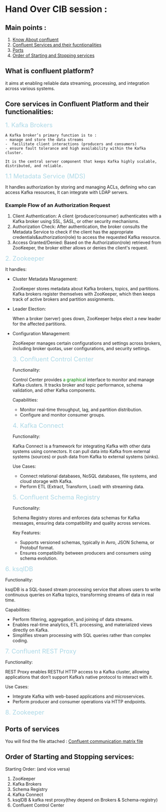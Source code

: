 # Hand Over CIB session :

## Main points :
1. [Know About confluent](#What-is-confluent-platform)
2. [Confluent Services and their fucntionalities](#core-services-in-confluent-platform-and-their-functionalities)
3. [Ports](#ports-of-services)
4. [Order of Starting and Stopping services](#order-of-starting-and-stopping-services)


## What is confluent platform?
  it aims at enabling reliable data streaming, processing, and integration across various systems.


  ## Core services in Confluent Platform and their functionalities:

<span style="color:lightblue; font-size:20px;">1. Kafka Brokers </span>

    A Kafka broker’s primary function is to : 
    - manage and store the data streams
    -  facilitate client interactions (producers and consumers)
    - ensure fault tolerance and high availability within the Kafka cluster.

    It is the central server component that keeps Kafka highly scalable, distributed, and reliable.

<span style="color:lightblue; font-size:20px;">1.1 Metadata Service (MDS) </span>

  It handles authorization by storing and managing ACLs, defining who can access Kafka resources, It can integrate with LDAP servers.

 ### Example Flow of an Authorization Request
1. Client Authentication:
 A client (producer/consumer) authenticates with a Kafka broker using SSL, SASL, or other security mechanisms.
2. Authorization Check: After authentication, the broker consults the Metadata Service to check if the client has the appropriate credentials&authorization(role) to access the requested Kafka resource.
3. Access Granted/Denied: Based on the Authorization(role) retrieved from ZooKeeper, the broker either allows or denies the client's request.

<span style="color:lightblue; font-size:20px;">2. Zookeeper

</span>
It handles:

- Cluster Metadata Management:

   ZooKeeper stores metadata about Kafka brokers, topics, and partitions. Kafka brokers register themselves with ZooKeeper, which then keeps track of active brokers and partition assignments.
- Leader Election:

  When a broker (server) goes down, ZooKeeper helps elect a new leader for the affected partitions.
- Configuration Management:

  ZooKeeper manages certain configurations and settings across brokers, including broker quotas, user configurations, and security settings.

   <span style="color:lightblue; font-size:20px;">3. Confluent Control Center</span>

   Functionality:
   
    Control Center provides   <span style="color:green;"> a graphical </span>
 interface to monitor and manage Kafka clusters. It tracks broker and topic performance, schema validation, and other Kafka components.

   Capabilities:
   - Monitor real-time throughput, lag, and partition distribution.
   - Configure and monitor consumer groups. 

   <span style="color:lightblue; font-size:20px;">4. Kafka Connect</span>

   Functionality:
   
    Kafka Connect is a framework for integrating Kafka with other data systems using connectors. It can pull data into Kafka from external systems (sources) or push data from Kafka to external systems (sinks).

   Use Cases:
  - Connect relational databases, NoSQL databases, file systems, and cloud storage with Kafka.
  - Perform ETL (Extract, Transform, Load) with streaming data.

  <span style="color:lightblue; font-size:20px;">5. Confluent Schema Registry</span>

   Functionality:
   
   Schema Registry stores and enforces data schemas for Kafka messages, ensuring data compatibility and quality across services.

   Key Features: 
  - Supports versioned schemas, typically in Avro, JSON Schema, or Protobuf format.
  - Ensures compatibility between producers and consumers using schema evolution.

  
 <span style="color:lightblue; font-size:20px;"> 6. ksqlDB
</span>

Functionality:

 ksqlDB is a SQL-based stream processing service that allows users to write continuous queries on Kafka topics, transforming streams of data in real time.

Capabilities:
- Perform filtering, aggregation, and joining of data streams.
- Enables real-time analytics, ETL processing, and materialized views directly on Kafka.
- Simplifies stream processing with SQL queries rather than complex coding.

 <span style="color:lightblue; font-size:20px;">7. Confluent REST Proxy

</span>

Functionality:

 REST Proxy enables RESTful HTTP access to a Kafka cluster, allowing applications that don’t support Kafka’s native protocol to interact with it.

Use Cases:

- Integrate Kafka with web-based applications and microservices.
- Perform producer and consumer operations via HTTP endpoints.

<span style="color:lightblue; font-size:20px;">8. Zookeeper

</span>


## Ports of services

You will find the file attached : 
[Confluent communication matrix file](./CommunicationMatrix.xlsx)

## Order of Starting and Stopping services:

Starting Order: (and vice versa)
1. ZooKeeper
2. Kafka Brokers
3. Schema Registry
4. Kafka Connect
5. ksqlDB & kafka rest proxy(they depend on Brokers & Schema-registry)
6. Confluent Control Center 

